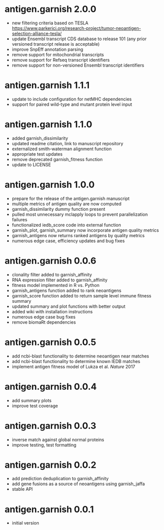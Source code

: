# antigen.garnish 2.0.0


* new filtering criteria based on TESLA https://www.parkerici.org/research-project/tumor-neoantigen-selection-alliance-tesla/
* update Ensembl transcript CDS database to release 101 (any prior versioned transcript release is acceptable)
* improve SnpEff annotation parsing
* remove support for mitochondrial transcripts
* remove support for Refseq transcript identifiers
* remove support for non-versioned Ensembl transcript identifiers


# antigen.garnish 1.1.1

* update to include configuration for netMHC dependencies
* support for paired wild-type and mutant protein level input

# antigen.garnish 1.1.0

* added garnish_dissimilarity
* updated readme citation, link to manuscript repository
* externalized smith-waterman alignment function
* appropriate test updates
* remove deprecated garnish_fitness function
* update to LICENSE

# antigen.garnish 1.0.0

* prepare for the release of the antigen.garnish manuscript
* multiple metrics of antigen quality are now computed
* garnish_dissimilarity dummy function present
* pulled most unnecessary mclapply loops to prevent parallelization failures
* functionalized iedb_score code into external function
* garnish_plot, garnish_summary now incorporate antigen quality metrics
* garnish_antigens now returns ranked antigens by quality metrics
* numerous edge case, efficiency updates and bug fixes

# antigen.garnish 0.0.6

* clonality filter added to garnish_affinity
* RNA expression filter added to garnish_affinity
* fitness model implemented in R vs. Python
* garnish_antigens function added to rank neoantigens
* garnish_score function added to return sample level immune fitness summary
* updated summary and plot functions with better output
* added wiki with installation instructions
* numerous edge case bug fixes
* remove biomaRt dependencies

# antigen.garnish 0.0.5

* add ncbi-blast functionality to determine neoantigen near matches
* add ncbi-blast functionality to determine known IEDB matches
* implement antigen fitness model of Lukza et al. *Nature* 2017

# antigen.garnish 0.0.4

* add summary plots
* improve test coverage

# antigen.garnish 0.0.3

* inverse match against global normal proteins
* improve testing, test formatting

# antigen.garnish 0.0.2

* add prediction deduplication to garnish_affinity
* add gene fusions as a source of neoantigens using garnish_jaffa
* stable API

# antigen.garnish 0.0.1

* initial version

